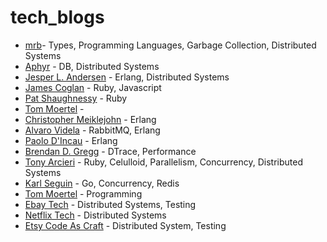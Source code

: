 tech_blogs
==========

- [mrb](http://michaelrbernste.in/)- Types, Programming Languages, Garbage Collection, Distributed Systems
- [Aphyr](http://aphyr.com/posts) - DB, Distributed Systems
- [Jesper L. Andersen](https://medium.com/@jlouis666/) - Erlang, Distributed Systems
- [James Coglan](https://blog.jcoglan.com/) - Ruby, Javascript
- [Pat Shaughnessy](http://patshaughnessy.net/) - Ruby
- [Tom Moertel](http://blog.moertel.com/archive.html) - 
- [Christopher Meiklejohn](http://christophermeiklejohn.com/) - Erlang
- [Alvaro Videla](https://videlalvaro.github.io/) - RabbitMQ, Erlang
- [Paolo D'Incau](http://pdincau.wordpress.com/) - Erlang
- [Brendan D. Gregg](http://pdincau.wordpress.com/) - DTrace, Performance
- [Tony Arcieri](http://tonyarcieri.com/) - Ruby, Celulloid, Parallelism, Concurrency, Distributed Systems
- [Karl Seguin](http://openmymind.net/) - Go, Concurrency, Redis
- [Tom Moertel](http://blog.moertel.com/archive.html) - Programming
- [Ebay Tech](http://www.ebaytechblog.com/) - Distributed Systems, Testing
- [Netflix Tech](http://techblog.netflix.com/) - Distributed Systems
- [Etsy Code As Craft](http://codeascraft.com/) - Distributed System, Testing

